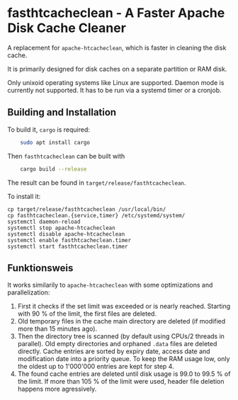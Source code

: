 # fasthtcacheclean - A Faster Apache Disk Cache Cleaner

A replacement for `apache-htcacheclean`, which is faster in cleaning the disk cache.

It is primarily designed for disk caches on a separate partition or RAM disk.

Only unixoid operating systems like Linux are supported. Daemon mode is currently not supported. It has to be run via a systemd timer or a cronjob.

## Building and Installation

To build it, `cargo` is required:

```sh
	sudo apt install cargo
```

Then `fasthtcacheclean` can be built with

```sh
	cargo build --release
```

The result can be found in `target/release/fasthtcacheclean`.

To install it:

```
cp target/release/fasthtcacheclean /usr/local/bin/
cp fasthtcacheclean.{service,timer} /etc/systemd/system/
systemctl daemon-reload
systemctl stop apache-htcacheclean
systemctl disable apache-htcacheclean
systemctl enable fasthtcacheclean.timer
systemctl start fasthtcacheclean.timer
```

## Funktionsweis

It works similarily to  `apache-htcacheclean` with some optimizations and parallelization:

1. First it checks if the set limit was exceeded or is nearly reached. Starting with 90 % of the limit, the first files are deleted.
2. Old temporary files in the cache main directory are deleted (if modified more than 15 minutes ago).
3. Then the directory tree is scanned (by default using CPUs/2 threads in parallel).
   Old empty directories and orphaned `.data` files are deleted directly.
   Cache entries are sorted by expiry date, access date and modification date into a priority queue.
   To keep the RAM usage low, only the oldest up to 1'000'000 entries are kept for step 4.
4. The found cache entries are deleted until disk usage is 99.0 to 99.5 % of the limit.
   If more than 105 % of the limit were used, header file deletion happens more agressively.
